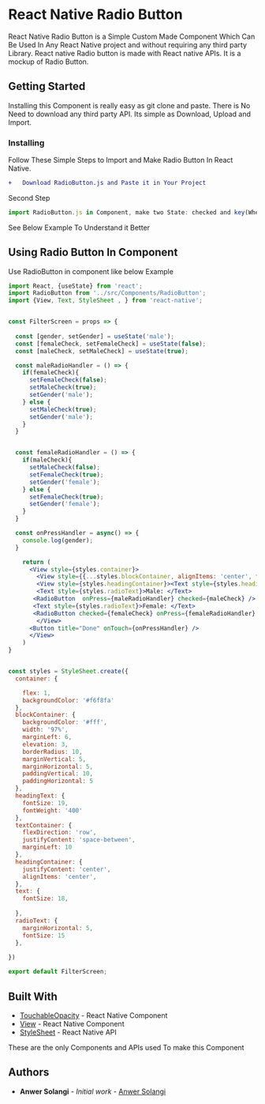 # React Native Radio Button

React Native Radio Button is a Simple Custom Made Component Which Can Be Used In Any React Native project and without requiring any third party Library. React native Radio button is made with React native APIs. It is a mockup of Radio Button.


## Getting Started

Installing this Component is really easy as git clone and paste. There is No Need to download any third party API. Its simple as Download, Upload and Import.

### Installing

Follow These Simple Steps to Import and Make Radio Button In React Native.

```diff
+   Download RadioButton.js and Paste it in Your Project
```

Second Step

```js
import RadioButton.js in Component, make two State: checked and key(Where Data Stored).
```
See Below Example To Understand it Better

## Using Radio Button In Component

Use RadioButton in component like below Example

```jsx
import React, {useState} from 'react';
import RadioButton from '../src/Components/RadioButton';
import {View, Text, StyleSheet , } from 'react-native';


const FilterScreen = props => {
 
  const [gender, setGender] = useState('male');
  const [femaleCheck, setFemaleCheck] = useState(false);
  const [maleCheck, setMaleCheck] = useState(true);

  const maleRadioHandler = () => {
    if(femaleCheck){
      setFemaleCheck(false);
      setMaleCheck(true);
      setGender('male');
    } else {
      setMaleCheck(true);
      setGender('male');
    }
  }


  const femaleRadioHandler = () => {
    if(maleCheck){
      setMaleCheck(false);
      setFemaleCheck(true);
      setGender('female');
    } else {
      setFemaleCheck(true);
      setGender('female');
    }
  }

  const onPressHandler = async() => {
    console.log(gender);
  }

    return (
      <View style={styles.container}>
        <View style={{...styles.blockContainer, alignItems: 'center', flexDirection: 'row', marginHorizontal: 15, paddingHorizontal: 10}}>
        <View style={styles.headingContainer}><Text style={styles.headingText}>Gender:</Text></View>
        <Text style={styles.radioText}>Male: </Text>
       <RadioButton  onPress={maleRadioHandler} checked={maleCheck} />
       <Text style={styles.radioText}>Female: </Text>
       <RadioButton checked={femaleCheck} onPress={femaleRadioHandler} />
        </View>
      <Button title="Done" onTouch={onPressHandler} />
      </View>
    )
}


const styles = StyleSheet.create({
  container: {

    flex: 1,
    backgroundColor: '#f6f8fa'
  },
  blockContainer: {
    backgroundColor: '#fff',
    width: '97%',
    marginLeft: 6,
    elevation: 3,
    borderRadius: 10,
    marginVertical: 5,
    marginHorizontal: 5,
    paddingVertical: 10,
    paddingHorizontal: 5
  },
  headingText: {
    fontSize: 19,
    fontWeight: '400'
  },
  textContainer: {
    flexDirection: 'row',
    justifyContent: 'space-between',
    marginLeft: 10
  },
  headingContainer: {
    justifyContent: 'center',
    alignItems: 'center',
  },
  text: {
    fontSize: 18,
    
  },
  radioText: {
    marginHorizontal: 5,
    fontSize: 15
  },
  
})

export default FilterScreen;
```

## Built With

* [TouchableOpacity](https://facebook.github.io/react-native/docs/touchableopacity) - React Native Component
* [View](https://facebook.github.io/react-native/docs/view) - React Native Component
* [StyleSheet](https://facebook.github.io/react-native/docs/stylesheet) - React Native API

These are the only Components and APIs used To make this Component


## Authors

* **Anwer Solangi** - *Initial work* - [Anwer Solangi](https://github.com/anwersolangi)
